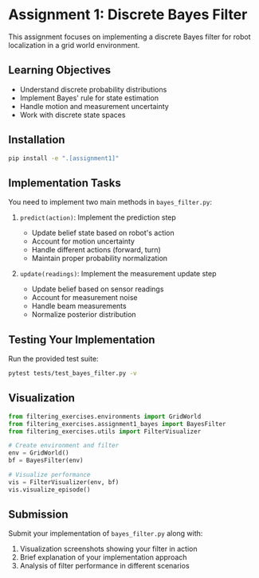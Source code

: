 # Assignment 1: Discrete Bayes Filter

This assignment focuses on implementing a discrete Bayes filter for robot localization in a grid world environment.

## Learning Objectives

- Understand discrete probability distributions
- Implement Bayes' rule for state estimation
- Handle motion and measurement uncertainty
- Work with discrete state spaces

## Installation

```bash
pip install -e ".[assignment1]"
```

## Implementation Tasks

You need to implement two main methods in `bayes_filter.py`:

1. `predict(action)`: Implement the prediction step
   - Update belief state based on robot's action
   - Account for motion uncertainty
   - Handle different actions (forward, turn)
   - Maintain proper probability normalization

2. `update(readings)`: Implement the measurement update step
   - Update belief based on sensor readings
   - Account for measurement noise
   - Handle beam measurements
   - Normalize posterior distribution

## Testing Your Implementation

Run the provided test suite:
```bash
pytest tests/test_bayes_filter.py -v
```

## Visualization

```python
from filtering_exercises.environments import GridWorld
from filtering_exercises.assignment1_bayes import BayesFilter
from filtering_exercises.utils import FilterVisualizer

# Create environment and filter
env = GridWorld()
bf = BayesFilter(env)

# Visualize performance
vis = FilterVisualizer(env, bf)
vis.visualize_episode()
```

## Submission

Submit your implementation of `bayes_filter.py` along with:
1. Visualization screenshots showing your filter in action
2. Brief explanation of your implementation approach
3. Analysis of filter performance in different scenarios 